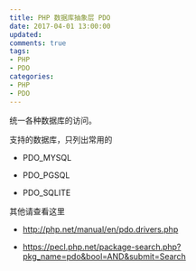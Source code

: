 ```yaml
---
title: PHP 数据库抽象层 PDO
date: 2017-04-01 13:00:00
updated:
comments: true
tags:
- PHP
- PDO
categories:
- PHP
- PDO
---
```


统一各种数据库的访问。

<!--more-->

支持的数据库，只列出常用的

* PDO_MYSQL

* PDO_PGSQL

* PDO_SQLITE

其他请查看这里

* http://php.net/manual/en/pdo.drivers.php

* https://pecl.php.net/package-search.php?pkg_name=pdo&bool=AND&submit=Search
